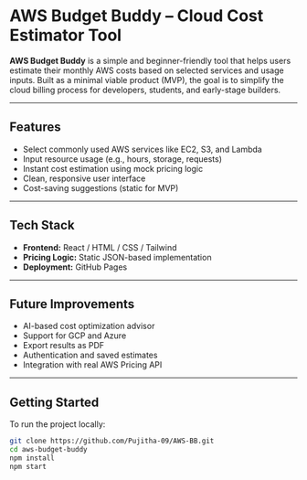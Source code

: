 # AWS Budget Buddy – Cloud Cost Estimator Tool

**AWS Budget Buddy** is a simple and beginner-friendly tool that helps users estimate their monthly AWS costs based on selected services and usage inputs. Built as a minimal viable product (MVP), the goal is to simplify the cloud billing process for developers, students, and early-stage builders.

---------------------------------------------------------------------------------------------------------------------------

## Features

- Select commonly used AWS services like EC2, S3, and Lambda
- Input resource usage (e.g., hours, storage, requests)
- Instant cost estimation using mock pricing logic
- Clean, responsive user interface
- Cost-saving suggestions (static for MVP)

---------------------------------------------------------------------------------------------------------------------------

## Tech Stack

- **Frontend:** React / HTML / CSS / Tailwind
- **Pricing Logic:** Static JSON-based implementation
- **Deployment:** GitHub Pages

---------------------------------------------------------------------------------------------------------------------------

## Future Improvements

- AI-based cost optimization advisor
- Support for GCP and Azure
- Export results as PDF
- Authentication and saved estimates
- Integration with real AWS Pricing API

--------------------------------------------------------------------------------------------------------------------------

## Getting Started

To run the project locally:

```bash
git clone https://github.com/Pujitha-09/AWS-BB.git
cd aws-budget-buddy
npm install
npm start
